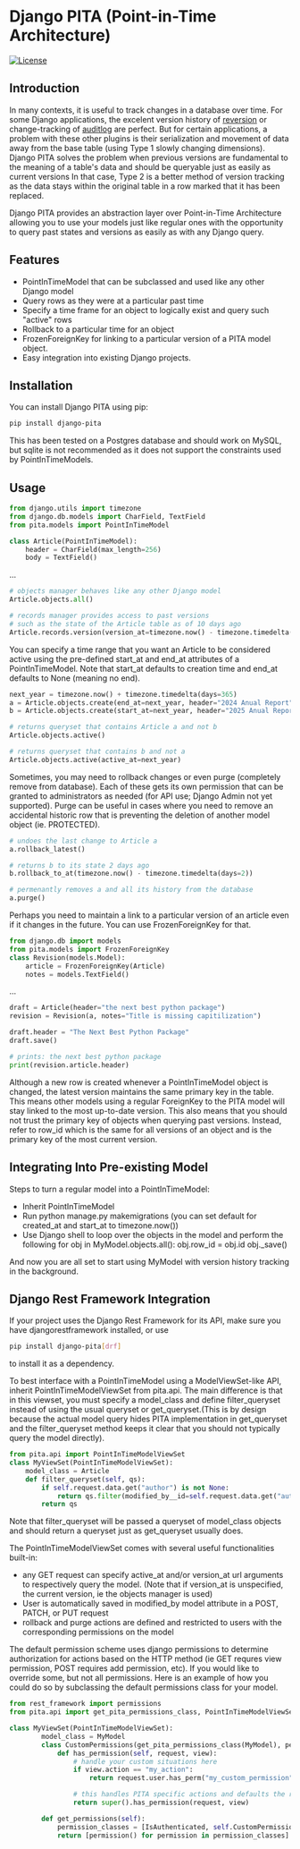# Django PITA (Point-in-Time Architecture)

[![License](https://img.shields.io/badge/License-MIT-blue.svg)](https://opensource.org/licenses/MIT)

## Introduction

In many contexts, it is useful to track changes in a database over time. For some Django applications, the excelent version history of [reversion](https://django-reversion.readthedocs.io/en/latest/api.html) or change-tracking of [auditlog](https://django-auditlog.readthedocs.io/en/latest/) are perfect. But for certain applications, a problem with these other plugins is their serialization and movement of data away from the base table (using Type 1 slowly changing dimensions). Django PITA solves the problem when previous versions are fundamental to the meaning of a table's data and should be queryable just as easily as current versions In that case, Type 2 is a better method of version tracking as the data stays within the original table in a row marked that it has been replaced.

Django PITA provides an abstraction layer over Point-in-Time Architecture allowing you to use your models just like regular ones with the opportunity to query past states and versions as easily as with any Django query. 

## Features

- PointInTimeModel that can be subclassed and used like any other Django model
- Query rows as they were at a particular past time
- Specify a time frame for an object to logically exist and query such "active" rows
- Rollback to a particular time for an object
- FrozenForeignKey for linking to a particular version of a PITA model object. 
- Easy integration into existing Django projects.

## Installation

You can install Django PITA using pip:

```bash
pip install django-pita
```

This has been tested on a Postgres database and should work on MySQL, but sqlite is not recommended as it does not support the constraints used by PointInTimeModels. 

## Usage
```python
from django.utils import timezone
from django.db.models import CharField, TextField
from pita.models import PointInTimeModel

class Article(PointInTimeModel):
    header = CharField(max_length=256)
    body = TextField()
```
...
```python
# objects manager behaves like any other Django model
Article.objects.all()   

# records manager provides access to past versions
# such as the state of the Article table as of 10 days ago
Article.records.version(version_at=timezone.now() - timezone.timedelta(days=10))
```

You can specify a time range that you want an Article to be considered active using the pre-defined start_at and end_at attributes of a PointInTimeModel.
Note that start_at defaults to creation time and end_at defaults to None (meaning no end). 

```python
next_year = timezone.now() + timezone.timedelta(days=365)
a = Article.objects.create(end_at=next_year, header="2024 Anual Report")
b = Article.objects.create(start_at=next_year, header="2025 Anual Report")

# returns queryset that contains Article a and not b
Article.objects.active() 

# returns queryset that contains b and not a
Article.objects.active(active_at=next_year)  
```

Sometimes, you may need to rollback changes or even purge (completely remove from database). Each of these gets its own permission that can be granted to administrators as needed (for API use; Django Admin not yet supported). Purge can be useful in cases where you need to remove an accidental historic row that is preventing the deletion of another model object (ie. PROTECTED).

```python
# undoes the last change to Article a
a.rollback_latest()  

# returns b to its state 2 days ago
b.rollback_to_at(timezone.now() - timezone.timedelta(days=2))  

# permenantly removes a and all its history from the database
a.purge()
```

Perhaps you need to maintain a link to a particular version of an article even if it changes in the future. You can use FrozenForeignKey for that.

```python
from django.db import models
from pita.models import FrozenForeignKey
class Revision(models.Model):
    article = FrozenForeignKey(Article)
    notes = models.TextField()
```
...
```python
draft = Article(header="the next best python package")
revision = Revision(a, notes="Title is missing capitilization")

draft.header = "The Next Best Python Package"
draft.save()

# prints: the next best python package
print(revision.article.header)
```

Although a new row is created whenever a PointInTimeModel object is changed, the latest version maintains the same primary key in the table. This means other models using a regular ForeignKey to the PITA model will stay linked to the most up-to-date version. This also means that you should not trust the primary key of objects when querying past versions. Instead, refer to row_id which is the same for all versions of an object and is the primary key of the most current version. 

## Integrating Into Pre-existing Model
Steps to turn a regular model into a PointInTimeModel:
- Inherit PointInTimeModel
- Run python manage.py makemigrations (you can set default for created_at and start_at to timezone.now())
- Use Django shell to loop over the objects in the model and perform the following
    for obj in MyModel.objects.all():
        obj.row_id = obj.id
        obj._save()

And now you are all set to start using MyModel with version history tracking in the background.


## Django Rest Framework Integration
If your project uses the Django Rest Framework for its API, make sure you have djangorestframework installed,
or use 
```bash
pip install django-pita[drf]
```
to install it as a dependency. 

To best interface with a PointInTimeModel using a ModelViewSet-like API, inherit PointInTimeModelViewSet from pita.api.
The main difference is that in this viewset, you must specify a model_class and define filter_queryset instead of using the usual queryset or get_queryset.(This is by design because the actual model query hides PITA implementation in get_queryset and the filter_queryset method keeps it clear that you should not typically query the model directly).
```python
from pita.api import PointInTimeModelViewSet
class MyViewSet(PointInTimeModelViewSet):
    model_class = Article
    def filter_queryset(self, qs):
        if self.request.data.get("author") is not None:
            return qs.filter(modified_by__id=self.request.data.get("author"))
        return qs
```
Note that filter_queryset will be passed a queryset of model_class objects and should return a queryset just as get_queryset usually does. 

The PointInTimeModelViewSet comes with several useful functionalities built-in:
- any GET request can specify active_at and/or version_at url arguments to respectively query the model.
(Note that if version_at is unspecified, the current version, ie the objects manager is used)
- User is automatically saved in modified_by model attribute in a POST, PATCH, or PUT request
- rollback and purge actions are defined and restricted to users with the corresponding permissions on the model

The default permission scheme uses django permissions to determine authorization for actions based on the HTTP method (ie GET requres view permission, POST requires add permission, etc). If you would like to override some, but not all permissions. Here is an example of how you could do so by subclassing the default permissions class for your model.

```python
from rest_framework import permissions
from pita.api import get_pita_permissions_class, PointInTimeModelViewSet

class MyViewSet(PointInTimeModelViewSet):
        model_class = MyModel
        class CustomPermissions(get_pita_permissions_class(MyModel), permissions.BasePermission):
            def has_permission(self, request, view):
                # handle your custom situations here
                if view.action == "my_action":
                    return request.user.has_perm("my_custom_permission")

                # this handles PITA specific actions and defaults the rest to DjangoModelPermissionsStrict
                return super().has_permission(request, view) 

        def get_permissions(self):
            permission_classes = [IsAuthenticated, self.CustomPermissions]
            return [permission() for permission in permission_classes]

```